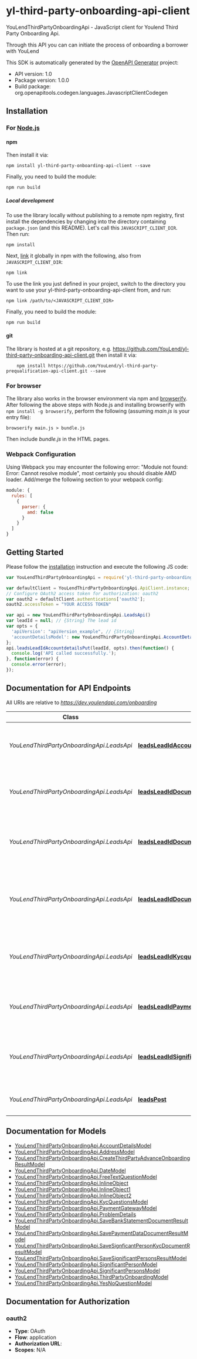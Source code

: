 # yl-third-party-onboarding-api-client

YouLendThirdPartyOnboardingApi - JavaScript client for Youlend Third Party Onboarding Api.

Through this API you can can initiate the process of onboarding a borrower with YouLend

This SDK is automatically generated by the [OpenAPI Generator](https://openapi-generator.tech) project:

- API version: 1.0
- Package version: 1.0.0
- Build package: org.openapitools.codegen.languages.JavascriptClientCodegen

## Installation

### For [Node.js](https://nodejs.org/)

#### npm

Then install it via:

```shell
npm install yl-third-party-onboarding-api-client --save
```

Finally, you need to build the module:

```shell
npm run build
```

##### Local development

To use the library locally without publishing to a remote npm registry, first install the dependencies by changing into the directory containing `package.json` (and this README). Let's call this `JAVASCRIPT_CLIENT_DIR`. Then run:

```shell
npm install
```

Next, [link](https://docs.npmjs.com/cli/link) it globally in npm with the following, also from `JAVASCRIPT_CLIENT_DIR`:

```shell
npm link
```

To use the link you just defined in your project, switch to the directory you want to use your yl-third-party-onboarding-api-client from, and run:

```shell
npm link /path/to/<JAVASCRIPT_CLIENT_DIR>
```

Finally, you need to build the module:

```shell
npm run build
```
#### git

The library is hosted at a git repository, e.g. https://github.com/YouLend/yl-third-party-onboarding-api-client.git
then install it via:

```shell
    npm install https://github.com/YouLend/yl-third-party-prequalification-api-client.git --save
```


### For browser

The library also works in the browser environment via npm and [browserify](http://browserify.org/). After following
the above steps with Node.js and installing browserify with `npm install -g browserify`,
perform the following (assuming *main.js* is your entry file):

```shell
browserify main.js > bundle.js
```

Then include *bundle.js* in the HTML pages.

### Webpack Configuration

Using Webpack you may encounter the following error: "Module not found: Error:
Cannot resolve module", most certainly you should disable AMD loader. Add/merge
the following section to your webpack config:

```javascript
module: {
  rules: [
    {
      parser: {
        amd: false
      }
    }
  ]
}
```

## Getting Started

Please follow the [installation](#installation) instruction and execute the following JS code:

```javascript
var YouLendThirdPartyOnboardingApi = require('yl-third-party-onboarding-api-client');

var defaultClient = YouLendThirdPartyOnboardingApi.ApiClient.instance;
// Configure OAuth2 access token for authorization: oauth2
var oauth2 = defaultClient.authentications['oauth2'];
oauth2.accessToken = "YOUR ACCESS TOKEN" 

var api = new YouLendThirdPartyOnboardingApi.LeadsApi()
var leadId = null; // {String} The lead id
var opts = {
  'apiVersion': "apiVersion_example", // {String} 
  'accountDetailsModel': new YouLendThirdPartyOnboardingApi.AccountDetailsModel() // {AccountDetailsModel} 
};
api.leadsLeadIdAccountdetailsPut(leadId, opts).then(function() {
  console.log('API called successfully.');
}, function(error) {
  console.error(error);
});


```

## Documentation for API Endpoints

All URIs are relative to *https://dev.youlendapi.com/onboarding*

Class | Method | HTTP request | Description
------------ | ------------- | ------------- | -------------
*YouLendThirdPartyOnboardingApi.LeadsApi* | [**leadsLeadIdAccountdetailsPut**](docs/LeadsApi.md#leadsLeadIdAccountdetailsPut) | **PUT** /Leads/{leadId}/accountdetails | An endpoint for adding account details to a lead
*YouLendThirdPartyOnboardingApi.LeadsApi* | [**leadsLeadIdDocumentsBankstatementsPost**](docs/LeadsApi.md#leadsLeadIdDocumentsBankstatementsPost) | **POST** /Leads/{leadId}/documents/bankstatements | An endpoint for adding bank statements to a lead
*YouLendThirdPartyOnboardingApi.LeadsApi* | [**leadsLeadIdDocumentsPaymentdataPost**](docs/LeadsApi.md#leadsLeadIdDocumentsPaymentdataPost) | **POST** /Leads/{leadId}/documents/paymentdata | An endpoint for adding payment data documents to a lead
*YouLendThirdPartyOnboardingApi.LeadsApi* | [**leadsLeadIdDocumentsSignificantpersonsSignificantPersonIdKycDocumentTypePost**](docs/LeadsApi.md#leadsLeadIdDocumentsSignificantpersonsSignificantPersonIdKycDocumentTypePost) | **POST** /Leads/{leadId}/documents/significantpersons/{significantPersonId}/{kycDocumentType} | An endpoint for adding kyc documents for a significant person
*YouLendThirdPartyOnboardingApi.LeadsApi* | [**leadsLeadIdKycquestionsPut**](docs/LeadsApi.md#leadsLeadIdKycquestionsPut) | **PUT** /Leads/{leadId}/kycquestions | An endpoint for adding KYC question answers to a lead
*YouLendThirdPartyOnboardingApi.LeadsApi* | [**leadsLeadIdPaymentgatewaysPost**](docs/LeadsApi.md#leadsLeadIdPaymentgatewaysPost) | **POST** /Leads/{leadId}/paymentgateways | An endpoint for adding a payment gateway to a lead
*YouLendThirdPartyOnboardingApi.LeadsApi* | [**leadsLeadIdSignificantpersonsPut**](docs/LeadsApi.md#leadsLeadIdSignificantpersonsPut) | **PUT** /Leads/{leadId}/significantpersons | An endpoint for updating significant persons for a lead
*YouLendThirdPartyOnboardingApi.LeadsApi* | [**leadsPost**](docs/LeadsApi.md#leadsPost) | **POST** /Leads | Creates a Youlend Advance Lead


## Documentation for Models

 - [YouLendThirdPartyOnboardingApi.AccountDetailsModel](docs/AccountDetailsModel.md)
 - [YouLendThirdPartyOnboardingApi.AddressModel](docs/AddressModel.md)
 - [YouLendThirdPartyOnboardingApi.CreateThirdPartyAdvanceOnboardingResultModel](docs/CreateThirdPartyAdvanceOnboardingResultModel.md)
 - [YouLendThirdPartyOnboardingApi.DateModel](docs/DateModel.md)
 - [YouLendThirdPartyOnboardingApi.FreeTextQuestionModel](docs/FreeTextQuestionModel.md)
 - [YouLendThirdPartyOnboardingApi.InlineObject](docs/InlineObject.md)
 - [YouLendThirdPartyOnboardingApi.InlineObject1](docs/InlineObject1.md)
 - [YouLendThirdPartyOnboardingApi.InlineObject2](docs/InlineObject2.md)
 - [YouLendThirdPartyOnboardingApi.KycQuestionsModel](docs/KycQuestionsModel.md)
 - [YouLendThirdPartyOnboardingApi.PaymentGatewayModel](docs/PaymentGatewayModel.md)
 - [YouLendThirdPartyOnboardingApi.ProblemDetails](docs/ProblemDetails.md)
 - [YouLendThirdPartyOnboardingApi.SaveBankStatementDocumentResultModel](docs/SaveBankStatementDocumentResultModel.md)
 - [YouLendThirdPartyOnboardingApi.SavePaymentDataDocumentResultModel](docs/SavePaymentDataDocumentResultModel.md)
 - [YouLendThirdPartyOnboardingApi.SaveSignficantPersonKycDocumentResultModel](docs/SaveSignficantPersonKycDocumentResultModel.md)
 - [YouLendThirdPartyOnboardingApi.SaveSignificantPersonsResultModel](docs/SaveSignificantPersonsResultModel.md)
 - [YouLendThirdPartyOnboardingApi.SignificantPersonModel](docs/SignificantPersonModel.md)
 - [YouLendThirdPartyOnboardingApi.SignificantPersonsModel](docs/SignificantPersonsModel.md)
 - [YouLendThirdPartyOnboardingApi.ThirdPartyOnboardingModel](docs/ThirdPartyOnboardingModel.md)
 - [YouLendThirdPartyOnboardingApi.YesNoQuestionModel](docs/YesNoQuestionModel.md)


## Documentation for Authorization



### oauth2


- **Type**: OAuth
- **Flow**: application
- **Authorization URL**: 
- **Scopes**: N/A

